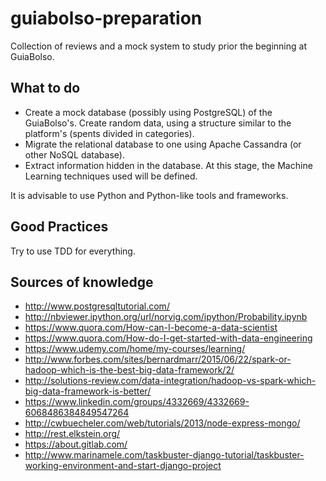 # guiabolso-preparation

Collection of reviews and a mock system to study prior the beginning at GuiaBolso.


## What to do

- Create a mock database (possibly using PostgreSQL) of the GuiaBolso's. Create random data, using a structure similar to the platform's (spents divided in categories).
- Migrate the relational database to one using Apache Cassandra (or other NoSQL database).
- Extract information hidden in the database. At this stage, the Machine Learning techniques used will be defined.

It is advisable to use Python and Python-like tools and frameworks.


## Good Practices

Try to use TDD for everything.


## Sources of knowledge

- http://www.postgresqltutorial.com/
- http://nbviewer.ipython.org/url/norvig.com/ipython/Probability.ipynb
- https://www.quora.com/How-can-I-become-a-data-scientist
- https://www.quora.com/How-do-I-get-started-with-data-engineering
- https://www.udemy.com/home/my-courses/learning/
- http://www.forbes.com/sites/bernardmarr/2015/06/22/spark-or-hadoop-which-is-the-best-big-data-framework/2/
- http://solutions-review.com/data-integration/hadoop-vs-spark-which-big-data-framework-is-better/
- https://www.linkedin.com/groups/4332669/4332669-6068486384849547264
- http://cwbuecheler.com/web/tutorials/2013/node-express-mongo/
- http://rest.elkstein.org/
- https://about.gitlab.com/
- http://www.marinamele.com/taskbuster-django-tutorial/taskbuster-working-environment-and-start-django-project